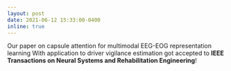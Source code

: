 ```yaml
---
layout: post
date: 2021-06-12 15:33:00-0400
inline: true
---
```


Our paper on capsule attention for multimodal EEG-EOG representation learning With application to driver vigilance estimation got accepted to **IEEE Transactions on Neural Systems and Rehabilitation Engineering**!
